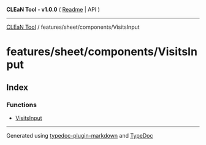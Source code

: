 **CLEaN Tool - v1.0.0** ( [Readme](../../../../README.md) \| API )

***

[CLEaN Tool](../../../../modules.md) / features/sheet/components/VisitsInput

# features/sheet/components/VisitsInput

## Index

### Functions

- [VisitsInput](functions/VisitsInput.md)

***

Generated using [typedoc-plugin-markdown](https://www.npmjs.com/package/typedoc-plugin-markdown) and [TypeDoc](https://typedoc.org/)
